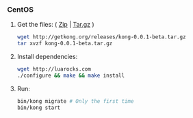 ### CentOS

1. Get the files: ( [Zip](#) | [Tar.gz](#) )

    ```bash
    wget http://getkong.org/releases/kong-0.0.1-beta.tar.gz
    tar xvzf kong-0.0.1-beta.tar.gz
    ```

2. Install dependencies:

    ```bash
    wget http://luarocks.com
    ./configure && make && make install
    ```

2. Run:

    ```bash
    bin/kong migrate # Only the first time
    bin/kong start
    ```
